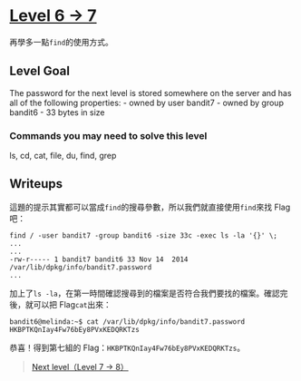 # [Level 6 -> 7](http://overthewire.org/wargames/bandit/bandit6.html)

再學多一點```find```的使用方式。

## Level Goal

The password for the next level is stored somewhere on the server and has all of the following properties: - owned by user bandit7 - owned by group bandit6 - 33 bytes in size

### Commands you may need to solve this level

ls, cd, cat, file, du, find, grep

## Writeups

這題的提示其實都可以當成```find```的搜尋參數，所以我們就直接使用```find```來找 Flag 吧：

```shell
find / -user bandit7 -group bandit6 -size 33c -exec ls -la '{}' \;
...
...
-rw-r----- 1 bandit7 bandit6 33 Nov 14  2014 /var/lib/dpkg/info/bandit7.password
...
```

加上了```ls -la```，在第一時間確認搜尋到的檔案是否符合我們要找的檔案。確認完後，就可以把 Flag```cat```出來：

```shell
bandit6@melinda:~$ cat /var/lib/dpkg/info/bandit7.password
HKBPTKQnIay4Fw76bEy8PVxKEDQRKTzs
```

恭喜！得到第七組的 Flag：```HKBPTKQnIay4Fw76bEy8PVxKEDQRKTzs```。

> [Next level（Level 7 -> 8）](https://github.com/YanHaoChen/OverTheWire-Writeups/blob/master/Bandit/Level7to8.md) 
